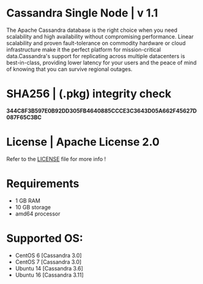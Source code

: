 # Cassandra Single Node | v 1.1
The Apache Cassandra database is the right choice when you need scalability and high availability without compromising performance. Linear scalability and proven fault-tolerance on commodity hardware or cloud infrastructure make it the perfect platform for mission-critical data.Cassandra's support for replicating across multiple datacenters is best-in-class, providing lower latency for your users and the peace of mind of knowing that you can survive regional outages. 

# SHA256 | (.pkg) integrity check
**344C8F3B597E0B92DD305FB4640885CCCE3C3643D05A662F45627D087F65C3BC**

# License | Apache License 2.0
Refer to the [LICENSE](https://github.com/krakky/market/blob/master/cassandra_single/LICENSE) file for more info !

# Requirements
- 1 GB RAM
- 10 GB storage 
- amd64 processor

# Supported OS:
- CentOS 6 [Cassandra 3.0]
- CentOS 7 [Cassandra 3.0]
- Ubuntu 14 [Cassandra 3.6]
- Ubuntu 16 [Cassandra 3.11]